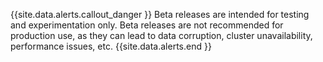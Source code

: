 {{site.data.alerts.callout_danger }}
Beta releases are intended for testing and experimentation only. Beta releases are not recommended for production use, as they can lead to data corruption, cluster unavailability, performance issues, etc.
{{site.data.alerts.end }}
